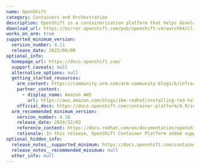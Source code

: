 ```yaml
---
name: OpenShift
category: Containers and Orchestration
description: OpenShift is a containerization platform that helps developers build, deploy, and manage applications across hybrid cloud environments, providing tools for automation, scalability, and collaboration.
download_url: https://mirror.openshift.com/pub/openshift-v4/aarch64/clients/ocp/
works_on_arm: true
supported_minimum_version:
  version_number: 4.11
  release_date: 2022/08/08
optional_info:
  homepage_url: https://docs.openshift.com/
  support_caveats: null
  alternative_options: null
  getting_started_resources:
    arm_content: https://community.arm.com/arm-community-blogs/b/infrastructure-solutions-blog/posts/software-innovations-with-red-hat-and-arm
    partner_content:
      - display_name: Amazon AWS
        url: https://aws.amazon.com/blogs/ibm-redhat/installing-red-hat-openshift-on-aws-in-a-restricted-network-using-aws-secure-token-service/
    official_docs: https://docs.openshift.com/container-platform/4.9/installing/installing_sno/install-sno-installing-sno.html
  arm_recommended_minimum_version:
    version_number: 4.18
    release_date: 2024/12/03
    reference_content: https://docs.redhat.com/en/documentation/openshift_container_platform/4.18/html/release_notes/ocp-4-18-release-notes#ocp-4-18-new-features-and-enhancements_release-notes
    rationale: In this release, OpenShift Container Platform added support for ARM architecture on AWS user-provisioned infrastructure and on bare-metal installer-provisioned infrastructure.
optional_hidden_info:
  release_notes__supported_minimum: https://docs.openshift.com/container-platform/4.11/release_notes/ocp-4-11-release-notes.html
  release_notes__recommended_minimum: null
  other_info: null
---
```

